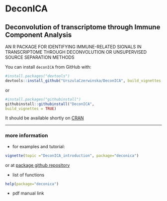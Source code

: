 # DeconICA

## **Deconvolution of transcriptome through Immune Component Analysis**

AN R PACKAGE FOR IDENTIFYING  IMMUNE-RELATED SIGNALS  IN TRANSCRIPTOME THROUGH DECONVOLUTION OR UNSUPERVISED  SOURCE SEPARATION METHODS

You can install `deconICA` from GitHub with:

```r
#install.packages("devtools")
devtools::install_github("UrszulaCzerwinska/DeconICA", build_vignettes = TRUE)
```

or

```r
#install.packages("githubinstall")
githubinstall::githubinstall("DeconICA", 
build_vignettes = TRUE)
```

It should be available shortly on [CRAN](https://cran.r-project.org/web/packages/deconica/index.html)

---
### more information

*  for examples and tutorial: 
```r 
vignette(topic ="DeconICA_introduction", package="deconica")
```
   or at [package github repository](DeconICA_introduction.md) 

* list of functions
```r 
help(package="deconica")
```
* pdf manual
 link

